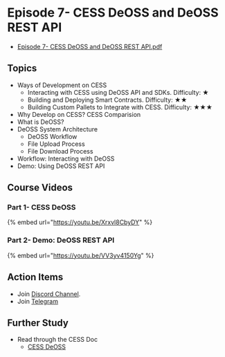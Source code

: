 # Episode 7- CESS DeOSS and DeOSS REST API

- [Episode 7- CESS DeOSS and DeOSS REST API.pdf](./ep7.pdf)

## Topics

- Ways of Development on CESS
  - Interacting with CESS using DeOSS API and SDKs. Difficulty: ★
  - Building and Deploying Smart Contracts. Difficulty: ★★
  - Building Custom Pallets to Integrate with CESS. Difficulty: ★★★
- Why Develop on CESS? CESS Comparision
- What is DeOSS?
- DeOSS System Architecture
  - DeOSS Workflow
  - File Upload Process
  - File Download Process
- Workflow: Interacting with DeOSS
- Demo: Using DeOSS REST API

## Course Videos

### Part 1- CESS DeOSS

{% embed url="https://youtu.be/Xrxvl8CbyDY" %}

### Part 2- Demo: DeOSS REST API

{% embed url="https://youtu.be/VV3yv4150Yg" %}

## Action Items

- Join [Discord Channel](https://discord.gg/cess).
- Join [Telegram](https://t.me/CESS_Storage_official)

## Further Study

- Read through the CESS Doc
  - [CESS DeOSS](https://doc.cess.network/products/deoss)

